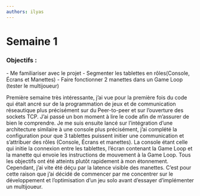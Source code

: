 ```yaml
---
authors: ilyas
---
```


# Semaine 1

 <h3>Objectifs :</h3>
- Me familiariser avec le projet
- Segmenter les tablettes en rôles(Console, Écrans et Manettes)
- Faire fonctionner 2 manettes dans un Game Loop (tester le multijoueur)

Première semaine très intéressante, j’ai vue pour la première fois du code qui était ancré sur de la programmation de jeux et de communication réseautique plus précisément sur du Peer-to-peer et sur l’ouverture des sockets TCP. J’ai passé un bon moment à lire le code afin de m’assurer de bien le comprendre. Je me suis ensuite lancé sur l’intégration d’une architecture similaire à une console plus précisément, j’ai complété la configuration pour que 3 tablettes puissent initier une communication et s’attribuer des rôles (Console, Écrans et manettes). La console étant celle qui initie la connexion entre les tablettes, l’écran contenant la Game Loop et la manette qui envoie les instructions de mouvement à la Game Loop. Tous les objectifs ont été atteints plutôt rapidement à mon étonnement. Cependant, j’ai vite été déçu par la latence visible des manettes. C’est pour cette raison que j’ai décidé de commencer par me concentrer sur le développement et l’optimisation d’un jeu solo avant d’essayer d’implémenter un multijoueur.

